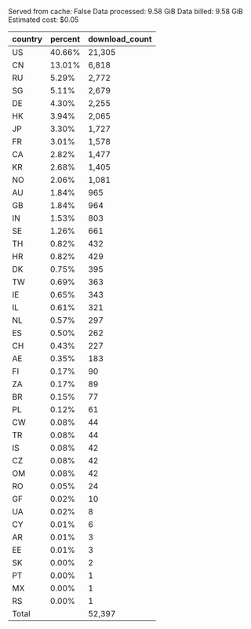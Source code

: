 Served from cache: False
Data processed: 9.58 GiB
Data billed: 9.58 GiB
Estimated cost: $0.05

| country | percent | download_count |
| ------- | ------- | -------------- |
| US      |  40.66% |         21,305 |
| CN      |  13.01% |          6,818 |
| RU      |   5.29% |          2,772 |
| SG      |   5.11% |          2,679 |
| DE      |   4.30% |          2,255 |
| HK      |   3.94% |          2,065 |
| JP      |   3.30% |          1,727 |
| FR      |   3.01% |          1,578 |
| CA      |   2.82% |          1,477 |
| KR      |   2.68% |          1,405 |
| NO      |   2.06% |          1,081 |
| AU      |   1.84% |            965 |
| GB      |   1.84% |            964 |
| IN      |   1.53% |            803 |
| SE      |   1.26% |            661 |
| TH      |   0.82% |            432 |
| HR      |   0.82% |            429 |
| DK      |   0.75% |            395 |
| TW      |   0.69% |            363 |
| IE      |   0.65% |            343 |
| IL      |   0.61% |            321 |
| NL      |   0.57% |            297 |
| ES      |   0.50% |            262 |
| CH      |   0.43% |            227 |
| AE      |   0.35% |            183 |
| FI      |   0.17% |             90 |
| ZA      |   0.17% |             89 |
| BR      |   0.15% |             77 |
| PL      |   0.12% |             61 |
| CW      |   0.08% |             44 |
| TR      |   0.08% |             44 |
| IS      |   0.08% |             42 |
| CZ      |   0.08% |             42 |
| OM      |   0.08% |             42 |
| RO      |   0.05% |             24 |
| GF      |   0.02% |             10 |
| UA      |   0.02% |              8 |
| CY      |   0.01% |              6 |
| AR      |   0.01% |              3 |
| EE      |   0.01% |              3 |
| SK      |   0.00% |              2 |
| PT      |   0.00% |              1 |
| MX      |   0.00% |              1 |
| RS      |   0.00% |              1 |
| Total   |         |         52,397 |

